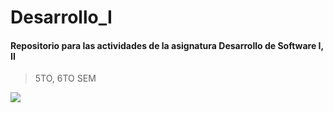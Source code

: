 # Desarrollo_I

#### Repositorio para las actividades de la asignatura Desarrollo de Software I, II

> 5TO, 6TO SEM

![](https://www.elempleo.com/co/base-empresarial/tecnologico-comfenalco/image/logo_tecno_comfenalco.png)